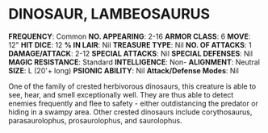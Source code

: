 # DINOSAUR, LAMBEOSAURUS

**FREQUENCY**: Common
**NO. APPEARING**: 2-16
**ARMOR CLASS**: 6
**MOVE**: 12"
**HIT DICE**: 12
**% IN LAIR**: Nil
**TREASURE TYPE**: Nil
**NO. OF ATTACKS**: 1
**DAMAGE/ATTACK**: 2-12
**SPECIAL ATTACKS**: Nil
**SPECIAL DEFENSES**: Nil
**MAGIC RESISTANCE**: Standard
**INTELLIGENCE**: Non-
**ALIGNMENT**: Neutral
**SIZE**: L (20'+ long)
**PSIONIC ABILITY**: Nil
**Attack/Defense Modes**: Nil

One of the family of crested herbivorous dinosaurs, this creature is able to see, hear, and smell exceptionally well. They are thus able to detect enemies frequently and flee to safety - either outdistancing the predator or hiding in a swampy area. Other crested dinosaurs include corythosaurus, parasaurolophus, prosaurolophus, and saurolophus.
